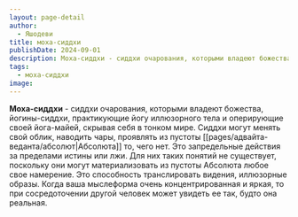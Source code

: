 ```yaml
---
layout: page-detail
author:
  - Яшодеви
title: моха-сиддхи
publishDate: 2024-09-01
description: Моха-сиддхи - сиддхи очарования, которыми владеют божества, йогины-сиддхи, практикующие йогу иллюзорного тела и оперирующие своей йога-майей, скрывая себя в тонком мире.
tags:
  - моха-сиддхи
image:
---
```

**Моха-сиддхи** - сиддхи очарования, которыми владеют божества, йогины-сиддхи, практикующие йогу иллюзорного тела и оперирующие своей йога-майей, скрывая себя в тонком мире.
Сиддхи могут менять свой облик, наводить чары, проявлять из пустоты [[pages/адвайта-веданта/абсолют|Абсолюта]] то, чего нет. Это запредельные действия за пределами истины или лжи. Для них таких понятий не существует, поскольку они могут материализовать из пустоты Абсолюта любое свое намерение. Это способность транслировать видения, иллюзорные образы. Когда ваша мыслеформа очень концентрированная и яркая, то при сосредоточении другой человек может увидеть ее так, будто она реальная.

